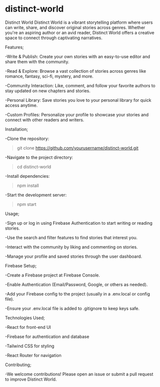 # distinct-world
Distinct World
Distinct World is a vibrant storytelling platform where users can write, share, and discover original stories across genres. Whether you're an aspiring author or an avid reader, Distinct World offers a creative space to connect through captivating narratives.

Features;

-Write & Publish: Create your own stories with an easy-to-use editor and share them with the community.

-Read & Explore: Browse a vast collection of stories across genres like romance, fantasy, sci-fi, mystery, and more.

-Community Interaction: Like, comment, and follow your favorite authors to stay updated on new chapters and stories.

-Personal Library: Save stories you love to your personal library for quick access anytime.

-Custom Profiles: Personalize your profile to showcase your stories and connect with other readers and writers.


Installation;

-Clone the repository:
>git clone https://github.com/yourusername/distinct-world.git

-Navigate to the project directory:
>cd distinct-world

-Install dependencies:
>npm install

-Start the development server:
>npm start

Usage;

-Sign up or log in using Firebase Authentication to start writing or reading stories.

-Use the search and filter features to find stories that interest you.

-Interact with the community by liking and commenting on stories.

-Manage your profile and saved stories through the user dashboard.


Firebase Setup;

-Create a Firebase project at Firebase Console.

-Enable Authentication (Email/Password, Google, or others as needed).

-Add your Firebase config to the project (usually in a .env.local or config file).

-Ensure your .env.local file is added to .gitignore to keep keys safe.


Technologies Used;

-React for front-end UI

-Firebase for authentication and database

-Tailwind CSS for styling

-React Router for navigation

Contributing;

-We welcome contributions! Please open an issue or submit a pull request to improve Distinct World.
